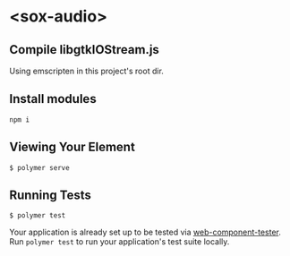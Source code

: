 # \<sox-audio\>

## Compile libgtkIOStream.js

Using emscripten in this project's root dir.

## Install modules

```
npm i
```

## Viewing Your Element

```
$ polymer serve
```

## Running Tests

```
$ polymer test
```

Your application is already set up to be tested via [web-component-tester](https://github.com/Polymer/web-component-tester). Run `polymer test` to run your application's test suite locally.
